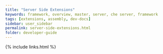 ```yaml
---
title: "Server Side Extensions"
keywords: framework, overview, master, server, che server, framework
tags: [extensions, assembly, dev-docs]
sidebar: user_sidebar
permalink: server-side-extensions.html
folder: developer-guide
---
```


{% include links.html %}
